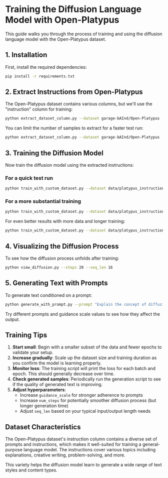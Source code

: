 # Training the Diffusion Language Model with Open-Platypus

This guide walks you through the process of training and using the diffusion language model with the Open-Platypus dataset.

## 1. Installation

First, install the required dependencies:

```bash
pip install -r requirements.txt
```

## 2. Extract Instructions from Open-Platypus

The Open-Platypus dataset contains various columns, but we'll use the "instruction" column for training:

```bash
python extract_dataset_column.py --dataset garage-bAInd/Open-Platypus --column instruction --output data/platypus_instructions.txt
```

You can limit the number of samples to extract for a faster test run:

```bash
python extract_dataset_column.py --dataset garage-bAInd/Open-Platypus --column instruction --output data/platypus_instructions.txt --max_samples 5000
```

## 3. Training the Diffusion Model

Now train the diffusion model using the extracted instructions:

### For a quick test run

```bash
python train_with_custom_dataset.py --dataset data/platypus_instructions.txt --batch_size 4 --num_epochs 2 --max_examples 1000
```

### For a more substantial training

```bash
python train_with_custom_dataset.py --dataset data/platypus_instructions.txt --batch_size 8 --num_epochs 5
```

For even better results with more data and longer training:

```bash
python train_with_custom_dataset.py --dataset data/platypus_instructions.txt --batch_size 8 --num_epochs 10 --device cuda
```

## 4. Visualizing the Diffusion Process

To see how the diffusion process unfolds after training:

```bash
python view_diffusion.py --steps 20 --seq_len 16
```

## 5. Generating Text with Prompts

To generate text conditioned on a prompt:

```bash
python generate_with_prompt.py --prompt "Explain the concept of diffusion models" --seq_len 50 --guidance_scale 5.0
```

Try different prompts and guidance scale values to see how they affect the output.

## Training Tips

1. **Start small**: Begin with a smaller subset of the data and fewer epochs to validate your setup.
2. **Increase gradually**: Scale up the dataset size and training duration as you confirm the model is learning properly.
3. **Monitor loss**: The training script will print the loss for each batch and epoch. This should generally decrease over time.
4. **Check generated samples**: Periodically run the generation script to see if the quality of generated text is improving.
5. **Adjust hyperparameters**:
   - Increase `guidance_scale` for stronger adherence to prompts
   - Increase `num_steps` for potentially smoother diffusion process (but longer generation time)
   - Adjust `seq_len` based on your typical input/output length needs

## Dataset Characteristics

The Open-Platypus dataset's instruction column contains a diverse set of prompts and instructions, which makes it well-suited for training a general-purpose language model. The instructions cover various topics including explanations, creative writing, problem-solving, and more.

This variety helps the diffusion model learn to generate a wide range of text styles and content types.
